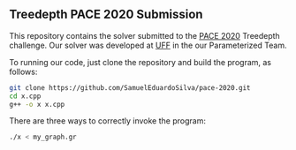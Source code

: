 ## Treedepth PACE 2020 Submission

This repository contains the solver submitted to the [PACE 2020](https://pacechallenge.org/2020/td/) Treedepth challenge. Our solver was developed at [UFF](http://www.uff.br/) in the our Parameterized Team.

To running our code, just clone the repository and build the program, as follows:

```bash
git clone https://github.com/SamuelEduardoSilva/pace-2020.git
cd x.cpp
g++ -o x x.cpp
```
There are three ways to correctly invoke the program:

```bash
./x < my_graph.gr 
